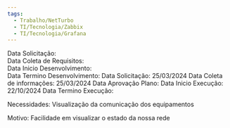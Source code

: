 ```yaml
---
tags:
  - Trabalho/NetTurbo
  - TI/Tecnologia/Zabbix
  - TI/Tecnologia/Grafana
---
```

Data Solicitação:  
Data Coleta de Requisitos:  
Data Inicio Desenvolvimento:  
Data Termino Desenvolvimento:
Data Solicitação: 25/03/2024
Data Coleta de informações: 25/03/2024
Data Aprovação Plano:
Data Inicio Execução: 22/10/2024
Data Termino Execução:

Necessidades: Visualização da comunicação dos equipamentos

Motivo: Facilidade em visualizar o estado da nossa rede
